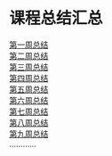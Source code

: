 # 课程总结汇总
[第一周总结](https://github.com/saturn-lab/BDMI-2020A/blob/master/Memos/Study-Memo/12-Day1.md)\
[第二周总结](https://github.com/saturn-lab/BDMI-2020A/blob/master/Memos/Study-Memo/12-Day2.md)\
[第三周总结](https://github.com/saturn-lab/BDMI-2020A/blob/master/Memos/Study-Memo/12-Day3.md)\
[第四周总结](https://github.com/saturn-lab/BDMI-2020A/blob/master/Memos/Study-Memo/12-Day4.md)\
[第五周总结](https://github.com/saturn-lab/BDMI-2020A/blob/master/Memos/Study-Memo/12-Day5.md)\
[第六周总结](https://github.com/saturn-lab/BDMI-2020A/blob/master/Memos/Study-Memo/12-Day6.md)\
[第七周总结](https://github.com/saturn-lab/BDMI-2020A/blob/master/Memos/Study-Memo/12-Day7.md)\
[第八周总结](https://github.com/saturn-lab/BDMI-2020A/blob/master/Memos/Study-Memo/12-Day8.md)\
[第九周总结](https://github.com/saturn-lab/BDMI-2020A/blob/master/Memos/Study-Memo/12-Day9.md)\
…………
